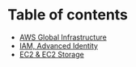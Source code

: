# Table of contents

* [AWS Global Infrastructure](README.md)
* [IAM, Advanced Identity](iam-advanced-identity.md)
* [EC2 & EC2 Storage](ec2-and-ec2-storage.md)
